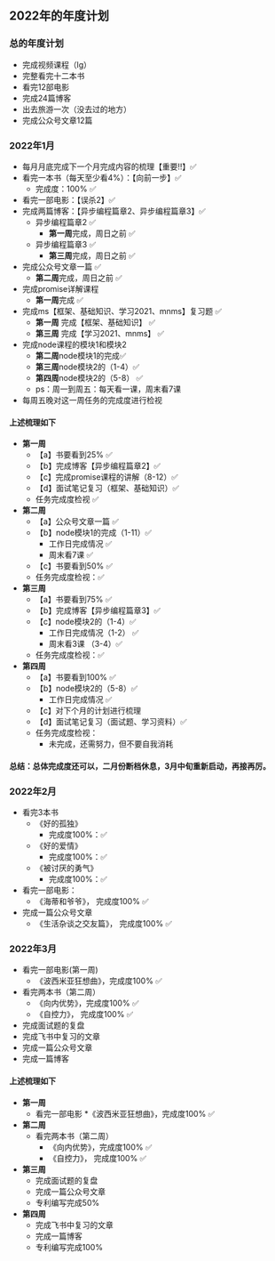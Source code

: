 ## 2022年的年度计划

### 总的年度计划
* 完成视频课程（lg）
* 完整看完十二本书
* 看完12部电影
* 完成24篇博客
* 出去旅游一次（没去过的地方）
* 完成公众号文章12篇


### 2022年1月
* 每月月底完成下一个月完成内容的梳理【重要‼️】✅
* 看完一本书（每天至少看4%）：【向前一步】✅
  * 完成度：100% ✅
* 看完一部电影：【误杀2】✅
* 完成两篇博客：【异步编程篇章2、异步编程篇章3】✅
  * 异步编程篇章2 ✅
    * **第一周**完成，周日之前 ✅
  * 异步编程篇章3 ✅
    * **第三周**完成，周日之前 ✅
* 完成公众号文章一篇 ✅
  * **第二周**完成，周日之前 ✅
* 完成promise详解课程
  * **第一周**完成 ✅
* 完成ms【框架、基础知识、学习2021、mnms】复习题 ✅
  * **第一周** 完成【框架、基础知识】 ✅
  * **第三周** 完成【学习2021、mnms】 ✅
* 完成node课程的模块1和模块2
  * **第二周**node模块1的完成✅
  * **第三周**node模块2的（1-4）✅
  * **第四周**node模块2的（5-8） ✅
  * ps：周一到周五：每天看一课，周末看7课 
* 每周五晚对这一周任务的完成度进行检视

#### 上述梳理如下
* **第一周**  
  * 【a】书要看到25% ✅
  * 【b】完成博客【异步编程篇章2】✅
  * 【c】完成promise课程的讲解（8-12）✅
  * 【d】面试笔记复习（框架、基础知识）✅
  * 任务完成度检视 ✅
* **第二周**  
  * 【a】公众号文章一篇 ✅
  * 【b】node模块1的完成（1-11）✅
    * 工作日完成情况 ✅
    * 周末看7课 ✅
  * 【c】书要看到50% ✅
  * 任务完成度检视：✅
* **第三周**  
  * 【a】书要看到75% ✅
  * 【b】完成博客【异步编程篇章3】✅
  * 【c】node模块2的（1-4）✅
    * 工作日完成情况（1-2） ✅
    * 周末看3课 （3-4）✅
  * 任务完成度检视：✅
* **第四周**  
  * 【a】书要看到100% ✅
  * 【b】node模块2的（5-8）✅
    * 工作日完成情况 ✅
  * 【c】对下个月的计划进行梳理
  * 【d】面试笔记复习（面试题、学习资料）✅
  * 任务完成度检视：
    * 未完成，还需努力，但不要自我消耗

#### 总结：总体完成度还可以，二月份断档休息，3月中旬重新启动，再接再厉。

### 2022年2月
* 看完3本书
  * 《好的孤独》
    *  完成度100%：✅
  * 《好的爱情》
    * 完成度100%：✅
  * 《被讨厌的勇气》
    * 完成度100%：✅
* 看完一部电影：
  * 《海蒂和爷爷》， 完成度100% ✅
* 完成一篇公众号文章
  * 《生活杂谈之交友篇》， 完成度100%  ✅


### 2022年3月
* 看完一部电影(第一周)
  * 《波西米亚狂想曲》，完成度100% ✅
* 看完两本书（第二周）
  * 《向内优势》，完成度100% ✅
  * 《自控力》， 完成度100% ✅
* 完成面试题的复盘
* 完成飞书中复习的文章
* 完成一篇公众号文章
* 完成一篇博客
#### 上述梳理如下
* **第一周**
  * 看完一部电影
    *《波西米亚狂想曲》，完成度100% ✅
* **第二周**
  * 看完两本书（第二周）
    * 《向内优势》，完成度100% ✅
    * 《自控力》， 完成度100% ✅
* **第三周**
  * 完成面试题的复盘
  * 完成一篇公众号文章
  * 专利编写完成50%
* **第四周**
  * 完成飞书中复习的文章
  * 完成一篇博客
  * 专利编写完成100%
